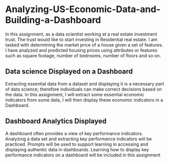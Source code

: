 # Analyzing-US-Economic-Data-and-Building-a-Dashboard
In this assignment, as a data scientist working at a real estate investment trust. The trust would like to start investing in Residential real estate. I am tasked with determining the market price of a house given a set of features. I have analyzed and predicted housing prices using attributes or features such as square footage, number of bedrooms, number of floors and so on.

## Data science Displayed on a Dashboard

Extracting essential data from a dataset and displaying it is a necessary part of data science;
therefore individuals can make correct decisions based on the data.
In this assignment, I will extract some essential economic indicators from some data,
I will then display these economic indicators in a Dashboard.

## Dashboard Analytics Displayed

A dashboard often provides a view of key performance indicators.
Analyzing a data set and extracting key performance indicators will be practiced.
Prompts will be used to support learning in accessing and displaying authentic data in dashboards.
Learning how to display key performance indicators on a dashboard will be included in this assignment
